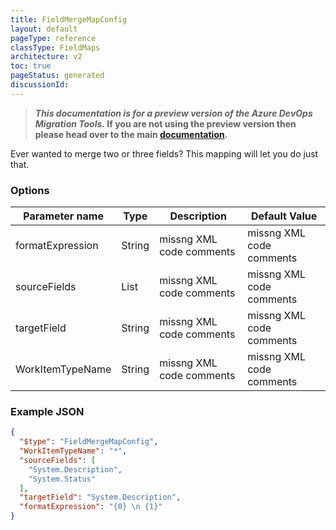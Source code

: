 ```yaml
---
title: FieldMergeMapConfig
layout: default
pageType: reference
classType: FieldMaps
architecture: v2
toc: true
pageStatus: generated
discussionId: 
---
```



>**_This documentation is for a preview version of the Azure DevOps Migration Tools._ If you are not using the preview version then please head over to the main [documentation](https://nkdagility.github.io/azure-devops-migration-tools).**

Ever wanted to merge two or three fields? This mapping will let you do just that.

### Options

| Parameter name         | Type    | Description                              | Default Value                            |
|------------------------|---------|------------------------------------------|------------------------------------------|
| formatExpression | String | missng XML code comments | missng XML code comments |
| sourceFields | List | missng XML code comments | missng XML code comments |
| targetField | String | missng XML code comments | missng XML code comments |
| WorkItemTypeName | String | missng XML code comments | missng XML code comments |


### Example JSON

```JSON
{
  "$type": "FieldMergeMapConfig",
  "WorkItemTypeName": "*",
  "sourceFields": [
    "System.Description",
    "System.Status"
  ],
  "targetField": "System.Description",
  "formatExpression": "{0} \n {1}"
}
```